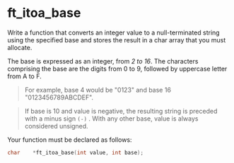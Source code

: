 # ft_itoa_base

Write a function that converts an integer value to a null-terminated string using the specified base and stores the result in a char array that you must allocate.

The base is expressed as an integer, from *2 to 16*. The characters comprising the base are the digits from 0 to 9, followed by uppercase letter from A to F.

> For example, base 4 would be "0123" and base 16 "0123456789ABCDEF".

>If base is 10 and value is negative, the resulting string is preceded with a
minus sign `(-)` . With any other base, value is always considered unsigned.

Your function must be declared as follows:
``` c
char	*ft_itoa_base(int value, int base);
```